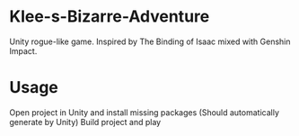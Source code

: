 # Klee-s-Bizarre-Adventure
Unity rogue-like game. Inspired by The Binding of Isaac mixed with Genshin Impact.

# Usage
Open project in Unity and install missing packages (Should automatically generate by Unity)
Build project and play